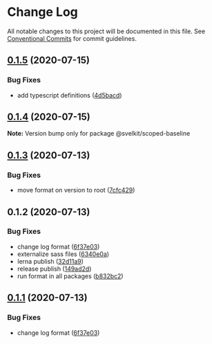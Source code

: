 # Change Log

All notable changes to this project will be documented in this file.
See [Conventional Commits](https://conventionalcommits.org) for commit guidelines.

## [0.1.5](https://github.com/kenoxa/svelkit/compare/@svelkit/scoped-baseline@0.1.4...@svelkit/scoped-baseline@0.1.5) (2020-07-15)

### Bug Fixes

- add typescript definitions ([4d5bacd](https://github.com/kenoxa/svelkit/commit/4d5bacdb2ed6c0a36f0b0f9599f94cc5a11bf9c3))

## [0.1.4](https://github.com/kenoxa/svelkit/compare/@svelkit/scoped-baseline@0.1.3...@svelkit/scoped-baseline@0.1.4) (2020-07-15)

**Note:** Version bump only for package @svelkit/scoped-baseline

## [0.1.3](https://github.com/kenoxa/svelkit/compare/@svelkit/scoped-baseline@0.1.2...@svelkit/scoped-baseline@0.1.3) (2020-07-13)

### Bug Fixes

- move format on version to root ([7cfc429](https://github.com/kenoxa/svelkit/commit/7cfc4290fb9ee89699ccd4ad0e4168d3f35f3b45))

## 0.1.2 (2020-07-13)

### Bug Fixes

- change log format ([6f37e03](https://github.com/kenoxa/svelkit/commit/6f37e03b0048897d1d3d85776d5b8cdb11e5aa35))
- externalize sass files ([6340e0a](https://github.com/kenoxa/svelkit/commit/6340e0a728c3f8a6525da44f6d2d0fe99401cf95))
- lerna publish ([32d11a9](https://github.com/kenoxa/svelkit/commit/32d11a90ded984106b6108b924475b123034c285))
- release publish ([149ad2d](https://github.com/kenoxa/svelkit/commit/149ad2db99827badfe984455e73092251e88aebf))
- run format in all packages ([b832bc2](https://github.com/kenoxa/svelkit/commit/b832bc28b18b28db3ee1215eca4aa0c70596752c))

## [0.1.1](https://github.com/kenoxa/svelkit/compare/@svelkit/scoped-baseline@0.0.0-dev.0...@svelkit/scoped-baseline@0.1.1) (2020-07-13)

### Bug Fixes

- change log format ([6f37e03](https://github.com/kenoxa/svelkit/commit/6f37e03b0048897d1d3d85776d5b8cdb11e5aa35))
